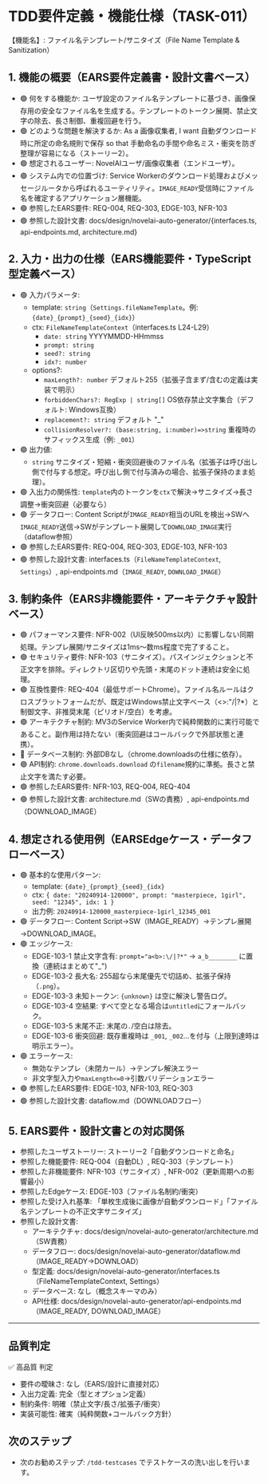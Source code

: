 # TDD要件定義・機能仕様（TASK-011）

【機能名】: ファイル名テンプレート/サニタイズ（File Name Template & Sanitization）

## 1. 機能の概要（EARS要件定義書・設計文書ベース）

- 🟢 何をする機能か: ユーザ設定のファイル名テンプレートに基づき、画像保存用の安全なファイル名を生成する。テンプレートのトークン展開、禁止文字の除去、長さ制御、重複回避を行う。
- 🟢 どのような問題を解決するか: As a 画像収集者, I want 自動ダウンロード時に所定の命名規則で保存 so that 手動命名の手間や命名ミス・衝突を防ぎ整理が容易になる（ストーリー2）。
- 🟢 想定されるユーザー: NovelAIユーザ/画像収集者（エンドユーザ）。
- 🟢 システム内での位置づけ: Service Workerのダウンロード処理およびメッセージルータから呼ばれるユーティリティ。`IMAGE_READY`受信時にファイル名を確定するアプリケーション層機能。
- 🟢 参照したEARS要件: REQ-004, REQ-303, EDGE-103, NFR-103
- 🟢 参照した設計文書: docs/design/novelai-auto-generator/{interfaces.ts, api-endpoints.md, architecture.md}

## 2. 入力・出力の仕様（EARS機能要件・TypeScript型定義ベース）

- 🟢 入力パラメータ:
  - template: `string`（`Settings.fileNameTemplate`。例: `{date}_{prompt}_{seed}_{idx}`）
  - ctx: `FileNameTemplateContext`（interfaces.ts L24-L29）
    - `date: string` YYYYMMDD-HHmmss
    - `prompt: string`
    - `seed?: string`
    - `idx?: number`
  - options?:
    - `maxLength?: number` デフォルト255（拡張子含まず/含むの定義は実装で明示）
    - `forbiddenChars?: RegExp | string[]` OS依存禁止文字集合（デフォルト: Windows互換）
    - `replacement?: string` デフォルト "\_"
    - `collisionResolver?: (base:string, i:number)=>string` 重複時のサフィックス生成（例: `_001`）
- 🟢 出力値:
  - `string` サニタイズ・短縮・衝突回避後のファイル名（拡張子は呼び出し側で付与する想定。呼び出し側で付与済みの場合、拡張子保持のまま処理）。
- 🟢 入出力の関係性: `template`内のトークンを`ctx`で解決→サニタイズ→長さ調整→衝突回避（必要なら）
- 🟢 データフロー: Content Scriptが`IMAGE_READY`相当のURLを検出→SWへ`IMAGE_READY`送信→SWがテンプレート展開して`DOWNLOAD_IMAGE`実行（dataflow参照）
- 🟢 参照したEARS要件: REQ-004, REQ-303, EDGE-103, NFR-103
- 🟢 参照した設計文書: interfaces.ts（`FileNameTemplateContext`, `Settings`）, api-endpoints.md（`IMAGE_READY`, `DOWNLOAD_IMAGE`）

## 3. 制約条件（EARS非機能要件・アーキテクチャ設計ベース）

- 🟢 パフォーマンス要件: NFR-002（UI反映500ms以内）に影響しない同期処理。テンプレ展開/サニタイズは1ms〜数ms程度で完了すること。
- 🟢 セキュリティ要件: NFR-103（サニタイズ）。パスインジェクションと不正文字を排除。ディレクトリ区切りや先頭・末尾のドット連続は安全に処理。
- 🟢 互換性要件: REQ-404（最低サポートChrome）。ファイル名ルールはクロスプラットフォームだが、既定はWindows禁止文字ベース（<>:"/\|?\*）と制御文字、非推奨末尾（ピリオド/空白）を考慮。
- 🟢 アーキテクチャ制約: MV3のService Worker内で純粋関数的に実行可能であること。副作用は持たない（衝突回避はコールバックで外部状態と連携）。
- 🔴 データベース制約: 外部DBなし（chrome.downloadsの仕様に依存）。
- 🟢 API制約: `chrome.downloads.download` の`filename`規約に準拠。長さと禁止文字を満たす必要。
- 🟢 参照したEARS要件: NFR-103, REQ-004, REQ-404
- 🟢 参照した設計文書: architecture.md（SWの責務）, api-endpoints.md（DOWNLOAD_IMAGE）

## 4. 想定される使用例（EARSEdgeケース・データフローベース）

- 🟢 基本的な使用パターン:
  - template: `{date}_{prompt}_{seed}_{idx}`
  - ctx: `{ date: "20240914-120000", prompt: "masterpiece, 1girl", seed: "12345", idx: 1 }`
  - 出力例: `20240914-120000_masterpiece-1girl_12345_001`
- 🟢 データフロー: Content Script→SW（IMAGE_READY）→テンプレ展開→DOWNLOAD_IMAGE。
- 🟢 エッジケース:
  - EDGE-103-1 禁止文字含有: `prompt="a<b>:\/|?*"` → `a_b________` に置換（連続はまとめて"\_")
  - EDGE-103-2 長大名: 255超なら末尾優先で切詰め、拡張子保持（`.png`）。
  - EDGE-103-3 未知トークン: `{unknown}` は空に解決し警告ログ。
  - EDGE-103-4 空結果: すべて空となる場合は`untitled`にフォールバック。
  - EDGE-103-5 末尾不正: 末尾の`.`/空白は除去。
  - EDGE-103-6 衝突回避: 既存重複時は `_001`, `_002`…を付与（上限到達時は明示エラー）。
- 🟢 エラーケース:
  - 無効なテンプレ（未閉カール）→テンプレ解決エラー
  - 非文字型入力や`maxLength<=0`→引数バリデーションエラー
- 🟢 参照したEARS要件: EDGE-103, NFR-103, REQ-303
- 🟢 参照した設計文書: dataflow.md（DOWNLOADフロー）

## 5. EARS要件・設計文書との対応関係

- 参照したユーザストーリー: ストーリー2「自動ダウンロードと命名」
- 参照した機能要件: REQ-004（自動DL）, REQ-303（テンプレート）
- 参照した非機能要件: NFR-103（サニタイズ）, NFR-002（更新周期への影響最小）
- 参照したEdgeケース: EDGE-103（ファイル名制約/衝突）
- 参照した受け入れ基準: 「単枚生成後に画像が自動ダウンロード」「ファイル名テンプレートの不正文字サニタイズ」
- 参照した設計文書:
  - アーキテクチャ: docs/design/novelai-auto-generator/architecture.md（SW責務）
  - データフロー: docs/design/novelai-auto-generator/dataflow.md（IMAGE_READY→DOWNLOAD）
  - 型定義: docs/design/novelai-auto-generator/interfaces.ts（FileNameTemplateContext, Settings）
  - データベース: なし（概念スキーマのみ）
  - API仕様: docs/design/novelai-auto-generator/api-endpoints.md（IMAGE_READY, DOWNLOAD_IMAGE）

---

## 品質判定

✅ 高品質 判定

- 要件の曖昧さ: なし（EARS/設計に直接対応）
- 入出力定義: 完全（型とオプション定義）
- 制約条件: 明確（禁止文字/長さ/拡張子/衝突）
- 実装可能性: 確実（純粋関数+コールバック方針）

## 次のステップ

- 次のお勧めステップ: `/tdd-testcases` でテストケースの洗い出しを行います。
